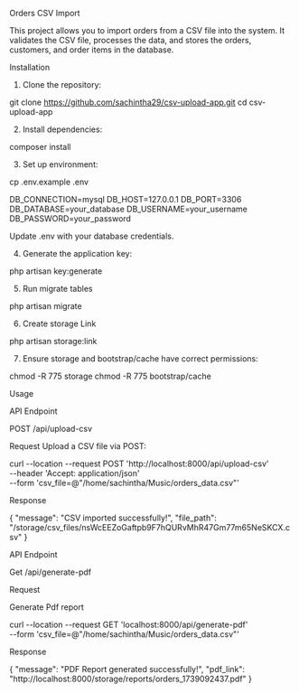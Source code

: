 Orders CSV Import

This project allows you to import orders from a CSV file into the system. It validates the CSV file, processes the data, and stores the orders, customers, and order items in the database.

Installation

1. Clone the repository:

git clone https://github.com/sachintha29/csv-upload-app.git
cd csv-upload-app

2. Install dependencies:

composer install

3. Set up environment:

cp .env.example .env

DB_CONNECTION=mysql
DB_HOST=127.0.0.1
DB_PORT=3306
DB_DATABASE=your_database
DB_USERNAME=your_username
DB_PASSWORD=your_password


Update .env with your database credentials.

4. Generate the application key:

php artisan key:generate


5. Run migrate tables

php artisan migrate 

6. Create storage Link

php artisan storage:link

7. Ensure storage and bootstrap/cache have correct permissions:

chmod -R 775 storage
chmod -R 775 bootstrap/cache

Usage

API Endpoint


POST /api/upload-csv

Request
Upload a CSV file via POST:


curl --location --request POST 'http://localhost:8000/api/upload-csv' \
--header 'Accept: application/json' \
--form 'csv_file=@"/home/sachintha/Music/orders_data.csv"'


Response


{
    "message": "CSV imported successfully!",
    "file_path": "/storage/csv_files/nsWcEEZoGaftpb9F7hQURvMhR47Gm77m65NeSKCX.csv"
}

API Endpoint


Get /api/generate-pdf

Request

Generate Pdf report

curl --location --request GET 'localhost:8000/api/generate-pdf' \
--form 'csv_file=@"/home/sachintha/Music/orders_data.csv"'

Response

{
    "message": "PDF Report generated successfully!",
    "pdf_link": "http://localhost:8000/storage/reports/orders_1739092437.pdf"
}


